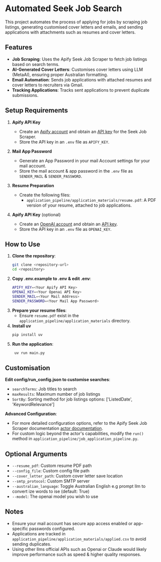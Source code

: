 # Automated Seek Job Search

This project automates the process of applying for jobs by scraping job listings, generating customised cover letters and emails, and sending applications with attachments such as resumes and cover letters.

## Features

- **Job Scraping**: Uses the Apify Seek Job Scraper to fetch job listings based on search terms.
- **AI-Generated Cover Letters**: Customises cover letters using LLM (MetaAI), ensuring proper Australian formatting.
- **Email Automation**: Sends job applications with attached resumes and cover letters to recruiters via Gmail.
- **Tracking Applications**: Tracks sent applications to prevent duplicate submissions.

## Setup Requirements

1. **Apify API Key**  
   - Create an [Apify account](https://console.apify.com/) and obtain an [API key](https://console.apify.com/settings/integrations) for the Seek Job Scraper.
   - Store the API key in an `.env` file as `APIFY_KEY`.

2. **Mail App Password**  
   - Generate an App Password in your mail Account settings for your mail account.
   - Store the mail account & app password in the `.env` file as `SENDER_MAIL` & `SENDER_PASSWORD`.

3. **Resume Preparation**  
   - Create the following files:
     - `application_pipeline/application_materials/resume.pdf`: A PDF version of your resume, attached to job applications.

4. **Apify API Key** (optional)
   - Create an [OpenAI account](https://platform.openai.com/) and obtain an [API key](https://platform.openai.com/settings/organization/api-keys).
   - Store the API key in an `.env` file as `OPENAI_KEY`.

## How to Use

1. **Clone the repository**:  
   ```bash
   git clone <repository-url>
   cd <repository>
   ```
2. **Copy .env.example to .env & edit .env**:
    ```bash
    APIFY_KEY=<Your Apify API Key>
    OPENAI_KEY=<Your Openai API Key>
    SENDER_MAIL=<Your Mail Address>
    SENDER_PASSWORD=<Your Mail App Password>
    ```
4. **Prepare your resume files**:
    - Ensure `resume.pdf` exist in the `application_pipeline/application_materials` directory.
5. **Install uv**
    ```bash
    pip install uv
    ```
6. **Run the application**:
   ```bash
    uv run main.py
   ```

## Customisation
**Edit config/run_config.json to customise searches**:
 - `searchTerms`: Job titles to search
 - `maxResults`: Maximum number of job listings
 - `SortBy`: Sorting method for job listings options: ['ListedDate', 'KeywordRelevance']

**Advanced Configuration**:
 - For more detailed configuration options, refer to the Apify Seek Job Scraper documentation [actor documentation](https://apify.com/websift/seek-job-scraper).
 - For custom logic beyond the actor's capabilities, modify the `run()` method in `application_pipeline/job_application_pipeline.py`.

## Optional Arguments
 - `--resume_pdf`: Custom resume PDF path
 - `--config_file`: Custom config file path
 - `--cover_letter_path`: Custom cover letter save location
 - `--smtp_protocol`: Custom SMTP server
 - `--australian_language`: Toggle Australian English e.g prompt llm to convert ize words to ise (default: True)
 - `--model`: The openai model you wish to use

## Notes
 - Ensure your mail account has secure app access enabled or app-specific passwords configured.
 - Applications are tracked in `application_pipeline/application_materials/applied.csv` to avoid sending duplicates.
 - Using other llms official APIs such as Openai or Claude would likely improve performance such as speed & higher quality responses.
